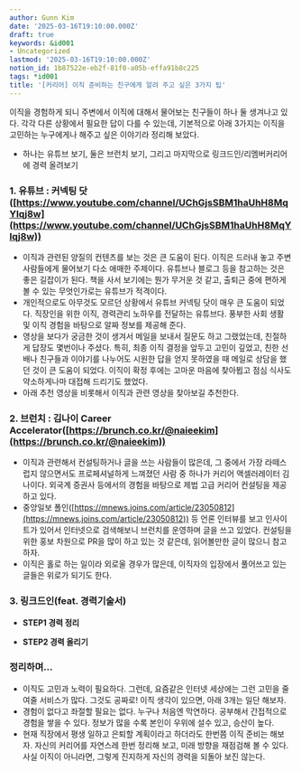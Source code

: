 ```yaml
---
author: Gunn Kim
date: '2025-03-16T19:10:00.000Z'
draft: true
keywords: &id001
- Uncategorized
lastmod: '2025-03-16T19:10:00.000Z'
notion_id: 1b87522e-eb2f-81f0-a05b-effa91b8c225
tags: *id001
title: '[커리어] 이직 준비하는 친구에게 알려 주고 싶은 3가지 팁'
---
```




이직을 경험하게 되니 주변에서 이직에 대해서 물어보는 친구들이 하나 둘 생겨나고 있다. 각각 다른 상황에서 필요한 답이 다를 수 있는데, 기본적으로 아래 3가지는 이직을 고민하는 누구에게나 해주고 싶은 이야기라 정리해 보았다.

- 하나는 유튜브 보기, 둘은 브런치 보기, 그리고 마지막으로 링크드인/리멤버커리어에 경력 올려보기

### 1. 유튜브 : 커넥팅 닷([https://www.youtube.com/channel/UChGjsSBM1haUhH8MqYIqj8w](https://www.youtube.com/channel/UChGjsSBM1haUhH8MqYIqj8w))

- 이직과 관련된 양질의 컨텐츠를 보는 것은 큰 도움이 된다. 이직은 드러내 놓고 주변 사람들에게 물어보기 다소 애매한 주제이다. 유튜브나 블로그 등을 참고하는 것은 좋은 길잡이가 된다. 책을 사서 보기에는 뭔가 무거운 것 같고, 출퇴근 중에 편하게 볼 수 있는 무엇인가로는 유튜브가 적격이다. 
- 개인적으로도 아무것도 모르던 상황에서 유튜브 커넥팅 닷이 매우 큰 도움이 되었다. 직장인을 위한 이직, 경력관리 노하우를 전달하는 유튜브다. 풍부한 사회 생활 및 이직 경험을 바탕으로 알짜 정보를 제공해 준다.  
- 영상을 보다가 궁금한 것이 생겨서 메일을 보내서 질문도 하고 그랬었는데, 친절하게 답장도 몇번이나 주셨다. 특히, 최종 이직 결정을 앞두고 고민이 깊었고, 친한 선배나 친구들과 이야기를 나누어도 시원한 답을 얻지 못하였을 때 메일로 상담을 했던 것이 큰 도움이 되었다. 이직이 확정 후에는 고마운 마음에 찾아뵙고 점심 식사도 약소하게나마 대접해 드리기도 했었다.
- 아래 추천 영상을 비롯해서 이직과 관련 영상을 찾아보길 추천한다.

### 2. 브런치 : 김나이 Career Accelerator([https://brunch.co.kr/@naieekim](https://brunch.co.kr/@naieekim))

- 이직과 관련해서 컨설팅하거나 글을 쓰는 사람들이 많은데, 그 중에서 가장 라떼스럽지 않으면서도 프로페셔널하게 느껴졌던 사람 중 하나가 커리어 액셀러레이터 김나이다. 외국계 증권사 등에서의 경험을 바탕으로 제법 고급 커리어 컨설팅을 제공하고 있다.
- 중앙일보 폴인([https://mnews.joins.com/article/23050812](https://mnews.joins.com/article/23050812)) 등 언론 인터뷰를 보고 인사이트가 있어서 인터넷으로 검색해보니 브런치를 운영하며 글을 쓰고 있었다. 컨설팅을 위한 홍보 차원으로 PR을 많이 하고 있는 것 같은데, 읽어볼만한 글이 많으니 참고하자.
- 이직은 홀로 하는 일이라 외로울 경우가 많은데, 이직자의 입장에서 풀어쓰고 있는 글들은 위로가 되기도 한다.

### 3. 링크드인(feat. 경력기술서)

- **STEP1 경력 정리**

- **STEP2 경력 올리기**

### 정리하며...

- 이직도 고민과 노력이 필요하다. 그런데, 요즘같은 인터넷 세상에는 그런 고민을 줄여줄 서비스가 많다. 그것도 공짜로! 이직 생각이 있으면, 아래 3개는 일단 해보자.
- 경험이 없다고 좌절할 필요는 없다. 누구나 처음엔 막연하다. 공부해서 간접적으로 경험을 쌓을 수 있다. 정보가 많을 수록 본인이 우위에 설수 있고, 승산이 높다.
- 현재 직장에서 평생 일하고 은퇴할 계획이라고 하더라도 한번쯤 이직 준비는 해보자. 자신의 커리어를 자연스레 한번 정리해 보고, 미래 방향을 재점검해 볼 수 있다. 사실 이직이 아니라면, 그렇게 진지하게 자신의 경력을 되돌아 보진 않는다. 


